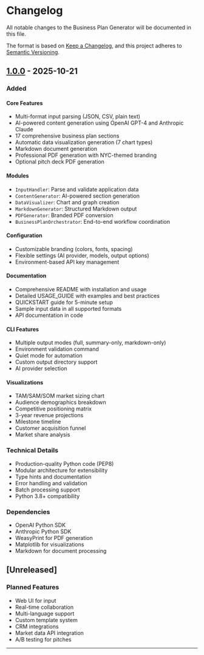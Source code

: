 # Changelog

All notable changes to the Business Plan Generator will be documented in this file.

The format is based on [Keep a Changelog](https://keepachangelog.com/en/1.0.0/),
and this project adheres to [Semantic Versioning](https://semver.org/spec/v2.0.0.html).

## [1.0.0] - 2025-10-21

### Added

#### Core Features
- Multi-format input parsing (JSON, CSV, plain text)
- AI-powered content generation using OpenAI GPT-4 and Anthropic Claude
- 17 comprehensive business plan sections
- Automatic data visualization generation (7 chart types)
- Markdown document generation
- Professional PDF generation with NYC-themed branding
- Optional pitch deck PDF generation

#### Modules
- `InputHandler`: Parse and validate application data
- `ContentGenerator`: AI-powered section generation
- `DataVisualizer`: Chart and graph creation
- `MarkdownGenerator`: Structured Markdown output
- `PDFGenerator`: Branded PDF conversion
- `BusinessPlanOrchestrator`: End-to-end workflow coordination

#### Configuration
- Customizable branding (colors, fonts, spacing)
- Flexible settings (AI provider, models, output options)
- Environment-based API key management

#### Documentation
- Comprehensive README with installation and usage
- Detailed USAGE_GUIDE with examples and best practices
- QUICKSTART guide for 5-minute setup
- Sample input data in all supported formats
- API documentation in code

#### CLI Features
- Multiple output modes (full, summary-only, markdown-only)
- Environment validation command
- Quiet mode for automation
- Custom output directory support
- AI provider selection

#### Visualizations
- TAM/SAM/SOM market sizing chart
- Audience demographics breakdown
- Competitive positioning matrix
- 3-year revenue projections
- Milestone timeline
- Customer acquisition funnel
- Market share analysis

### Technical Details
- Production-quality Python code (PEP8)
- Modular architecture for extensibility
- Type hints and documentation
- Error handling and validation
- Batch processing support
- Python 3.8+ compatibility

### Dependencies
- OpenAI Python SDK
- Anthropic Python SDK
- WeasyPrint for PDF generation
- Matplotlib for visualizations
- Markdown for document processing

## [Unreleased]

### Planned Features
- Web UI for input
- Real-time collaboration
- Multi-language support
- Custom template system
- CRM integrations
- Market data API integration
- A/B testing for pitches

---

[1.0.0]: https://github.com/yourusername/business-plan-generator/releases/tag/v1.0.0
